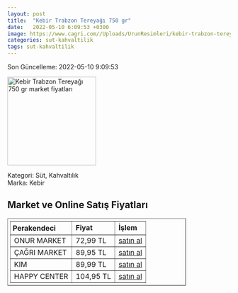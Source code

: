 ```yaml
---
layout: post
title:  "Kebir Trabzon Tereyağı 750 gr"
date:   2022-05-10 6:09:53 +0300
image: https://www.cagri.com//Uploads/UrunResimleri/kebir-trabzon-tereyagi-750-gr-8181.jpg
categories: sut-kahvaltilik
tags: sut-kahvaltilik
---
```


Son Güncelleme: 2022-05-10 9:09:53

<img src="https://www.cagri.com//Uploads/UrunResimleri/kebir-trabzon-tereyagi-750-gr-8181.jpg" width="200" alt="Kebir Trabzon Tereyağı 750 gr market fiyatları" />

Kategori: Süt, Kahvaltılık
<br />
Marka: Kebir

<h2>Market ve Online Satış Fiyatları</h2>

<table border="1" style="padding: 5px;width:80%;">
  <tr>
    <td style="padding: 5px;"><strong>Perakendeci</strong></td>
    <td><strong>Fiyat</strong></td>
    <td><strong>İşlem</strong></td>
  </tr>
  <tr>
              <td title="Onur Market">ONUR MARKET</td>
              <td>72,99 TL</td>
              <td><a title="Onur Market" target="_blank" href="https://www.onurmarket.com/-kebir-tereyag-gurme-tuzsuz-750-gr--75526">satın al</a></td>
            </tr><tr>
              <td title="Çağrı Market">ÇAĞRI MARKET</td>
              <td>89,95 TL</td>
              <td><a title="Çağrı Market" target="_blank" href="https://www.cagri.com/kebir-trabzon-tereyagi-750gr?">satın al</a></td>
            </tr><tr>
              <td title="Kim">KIM</td>
              <td>89,99 TL</td>
              <td><a title="Kim" target="_blank" href="https://www.kimgeldi.com/kebir-gurme-tereyagi-750-gr">satın al</a></td>
            </tr><tr>
              <td title="Happy Center">HAPPY CENTER</td>
              <td>104,95 TL</td>
              <td><a title="Happy Center" target="_blank" href="https://www.happycenter.com.tr/Product/?product_id=15738">satın al</a></td>
            </tr>
</table>
